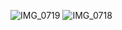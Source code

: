 ![IMG_0719](https://github.com/user-attachments/assets/e1e7ba67-4b5e-42d1-a3c5-3a1f7361c682)
![IMG_0718](https://github.com/user-attachments/assets/66099aa4-0811-4b1f-87e5-266779bdf8d3)
